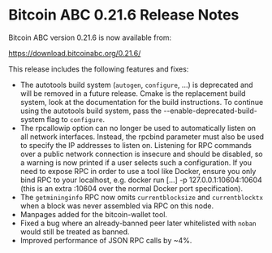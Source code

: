 # Bitcoin ABC 0.21.6 Release Notes

Bitcoin ABC version 0.21.6 is now available from:

  <https://download.bitcoinabc.org/0.21.6/>

This release includes the following features and fixes:
 - The autotools build system (`autogen`, `configure`, ...) is deprecated and
   will be removed in a future release. Cmake is the replacement build system,
   look at the documentation for the build instructions. To continue using the
   autotools build system, pass the --enable-deprecated-build-system flag to
   `configure`.
 - The rpcallowip option can no longer be used to automatically listen
   on all network interfaces. Instead, the rpcbind parameter must also
   be used to specify the IP addresses to listen on. Listening for RPC
   commands over a public network connection is insecure and should be
   disabled, so a warning is now printed if a user selects such a
   configuration. If you need to expose RPC in order to use a tool
   like Docker, ensure you only bind RPC to your localhost, e.g. docker run [...] -p 127.0.0.1:10604:10604 (this is an extra :10604 over the
   normal Docker port specification).
 - The `getmininginfo` RPC now omits `currentblocksize` and `currentblocktx`
   when a block was never assembled via RPC on this node.
 - Manpages added for the bitcoin-wallet tool.
 - Fixed a bug where an already-banned peer later whitelisted with `noban` would still be treated as banned.
 - Improved performance of JSON RPC calls by ~4%.
